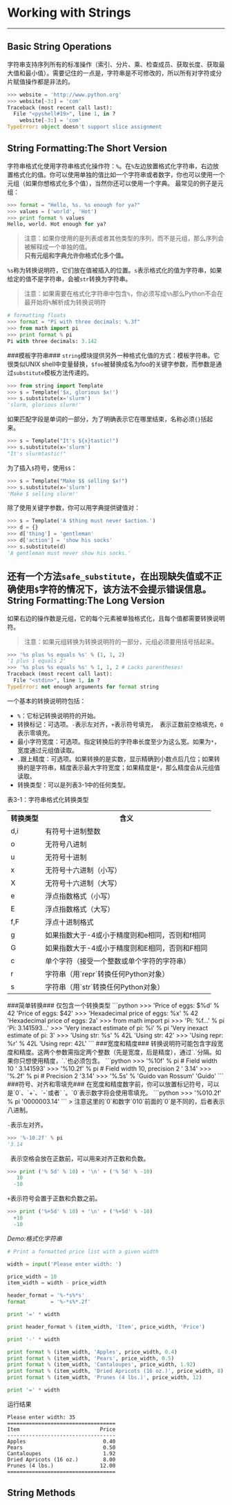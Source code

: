 Working with Strings
===
---
Basic String Operations
---
字符串支持序列所有的标准操作（索引、分片、乘、检查成员、获取长度、获取最大值和最小值）。需要记住的一点是，字符串是不可修改的，所以所有对字符或分片赋值操作都是非法的。
```python
>>> website = 'http://www.python.org'
>>> website[-3:] = 'com'
Traceback (most recent call last):
  File "<pyshell#19>", line 1, in ?
    website[-3:] = 'com'
TypeError: object doesn't support slice assignment
```
String Formatting:The Short Version
---
字符串格式化使用字符串格式化操作符：`%`。在`%`左边放置格式化字符串，右边放置格式化的值。你可以使用单独的值比如一个字符串或者数字，你也可以使用一个元组（如果你想格式化多个值），当然你还可以使用一个字典。
最常见的例子是元组：
```python
>>> format = "Hello, %s. %s enough for ya?"
>>> values = ('world', 'Hot')
>>> print format % values
Hello, world. Hot enough for ya?
```
> 注意：如果你使用的是列表或者其他类型的序列，而不是元组，那么序列会被解释成一个单独的值。  
> **只有元组和字典允许你格式化多个值。**  

`%s`称为转换说明符，它们放在值被插入的位置。`s`表示格式化的值为字符串，如果给定的值不是字符串，会被`str`转换为字符串。
> 注意：如果需要在格式化字符串中包含`%`，你必须写成`%%`那么Python不会在最开始将`%`解析成为转换说明符  

```python
# formatting floats
>>> format = "Pi with three decimals: %.3f"
>>> from math import pi
>>> print format % pi
Pi with three decimals: 3.142
```
###模板字符串###
`string`模块提供另外一种格式化值的方式：模板字符串。它很类似UNIX shell中变量替换，`$foo`被替换成名为foo的关键字参数，而参数是通过`substitute`模板方法传递的。
```python
>>> from string import Template
>>> s = Template('$x, glorious $x!')
>>> s.substitute(x='slurm')
'slurm, glorious slurm!'
```
如果匹配字段是单词的一部分，为了明确表示它在哪里结束，名称必须`{}`括起来。
```python
>>> s = Template("It's ${x}tastic!")
>>> s.substitute(x='slurm')
"It's slurmtastic!"
```
为了插入`$`符号，使用`$$`：
```python
>>> s = Template("Make $$ selling $x!")
>>> s.substitute(x='slurm')
'Make $ selling slurm!'
```
除了使用关键字参数，你可以用字典提供键值对：
```python
>>> s = Template('A $thing must never $action.')
>>> d = {}
>>> d['thing'] = 'gentleman'
>>> d['action'] = 'show his socks'
>>> s.substitute(d)
'A gentleman must never show his socks.'
```
还有一个方法`safe_substitute`，在出现缺失值或不正确使用`$`字符的情况下，该方法不会提示错误信息。
String Formatting:The Long Version
---
如果右边的操作数是元组，它的每个元素被单独格式化，且每个值都需要转换说明符。
> 注意：如果元组转换为转换说明符的一部分，元组必须要用括号括起来。
```python
>>> '%s plus %s equals %s' % (1, 1, 2)
'1 plus 1 equals 2'
>>> '%s plus %s equals %s' % 1, 1, 2 # Lacks parentheses!
Traceback (most recent call last):
  File "<stdin>", line 1, in ?
TypeError: not enough arguments for format string
```   

一个基本的转换说明符包括：
- `%`：它标记转换说明符的开始。
- 转换标记：可选项。`-`表示左对齐，`+`表示符号填充，` `表示正数前空格填充，`0`表示零填充。
- 最小字符宽度：可选项。指定转换后的字符串长度至少为这么宽。如果为`*`，宽度通过元组值读取。
- `.`跟上精度：可选项。如果转换的是实数，显示精确到小数点后几位；如果转换的是字符串，精度表示最大字符宽度；如果精度是`*`，那么精度会从元组值读取。
- 转换类型：可以是列表3-1中的任何类型。

表3-1：字符串格式化转换类型
<table>
  <tr>
    <th>转换类型</th>
    <th>含义</th>
  </tr>
  <tr>
    <td>d,i</td>
    <td>有符号十进制整数</td>
  </tr>
  <tr>
    <td>o</td>
    <td>无符号八进制</td>
  </tr>
  <tr>
    <td>u</td>
    <td>无符号十进制</td>
  </tr>
  <tr>
    <td>x</td>
    <td>无符号十六进制（小写）</td>
  </tr>
  <tr>
    <td>X</td>
    <td>无符号十六进制（大写）</td>
  </tr>
  <tr>
    <td>e</td>
    <td>浮点指数格式（小写）</td>
  </tr>
  <tr>
    <td>E</td>
    <td>浮点指数格式（大写）</td>
  </tr>
  <tr>
    <td>f,F</td>
    <td>浮点十进制格式</td>
  </tr>
  <tr>
    <td>g</td>
    <td>如果指数大于-4或小于精度则和e相同，否则和f相同</td>
  </tr>
  <tr>
    <td>G</td>
    <td>如果指数大于-4或小于精度则和E相同，否则和F相同</td>
  </tr>
  <tr>
    <td>c</td>
    <td>单个字符（接受一个整数或单个字符的字符串）</td>
  </tr>
  <tr>
    <td>r</td>
    <td>字符串（用`repr`转换任何Python对象）</td>
  </tr>
  <tr>
    <td>s</td>
    <td>字符串（用`str`转换任何Python对象）</td>
  </tr>
</table>
###简单转换###
仅包含一个转换类型
```python
>>> 'Price of eggs: $%d' % 42
'Price of eggs: $42'
>>> 'Hexadecimal price of eggs: %x' % 42
'Hexadecimal price of eggs: 2a'
>>> from math import pi
>>> 'Pi: %f...' % pi
'Pi: 3.141593...'
>>> 'Very inexact estimate of pi: %i' % pi
'Very inexact estimate of pi: 3'
>>> 'Using str: %s' % 42L
'Using str: 42'
>>> 'Using repr: %r' % 42L
'Using repr: 42L'
```
###宽度和精度###
转换说明符可能包含字段宽度和精度。这两个参数需指定两个整数（先是宽度，后是精度），通过`.`分隔。如果你只想使用精度，`.`也必须包含。
```python
>>> '%10f' % pi    # Field width 10
'  3.141593'
>>> '%10.2f' % pi    # Field width 10, precision 2
'      3.14'
>>> '%.2f' % pi
# Precision 2
'3.14'
>>> '%.5s' % 'Guido van Rossum'
'Guido'
```
###符号、对齐和零填充###
在宽度和精度数字前，你可以放置标记符号，可以是`0`、`+`、`-`或者` `。`0`表示数字将会使用零填充。
```python
>>> '%010.2f' % pi
'0000003.14'
```
> 注意这里的`0`和数字`010`前面的`0`是不同的，后者表示八进制。  

`-`表示左对齐。
```python
>>> '%-10.2f' % pi
'3.14
```
` `表示空格会放在正数前，可以用来对齐正数和负数。
```python
>>> print ('% 5d' % 10) + '\n' + ('% 5d' % -10)
   10
  -10
```
`+`表示符号会置于正数和负数之前。
```python
>>> print ('%+5d' % 10) + '\n' + ('%+5d' % -10)
  +10
  -10
```
*Demo:格式化字符串*
```python
# Print a formatted price list with a given width

width = input('Please enter width: ')

price_width = 10
item_width = width - price_width

header_format = '%-*s%*s'
format        = '%-*s%*.2f'

print '=' * width

print header_format % (item_width, 'Item', price_width, 'Price')

print '-' * width

print format % (item_width, 'Apples', price_width, 0.4)
print format % (item_width, 'Pears', price_width, 0.5)
print format % (item_width, 'Cantaloupes', price_width, 1.92)
print format % (item_width, 'Dried Apricots (16 oz.)', price_width, 8)
print format % (item_width, 'Prunes (4 lbs.)', price_width, 12)

print '=' * width
```
运行结果
```
Please enter width: 35
===================================
Item                          Price
-----------------------------------
Apples                         0.40
Pears                          0.50
Cantaloupes                    1.92
Dried Apricots (16 oz.)        8.00
Prunes (4 lbs.)               12.00
===================================
```
String Methods
---
